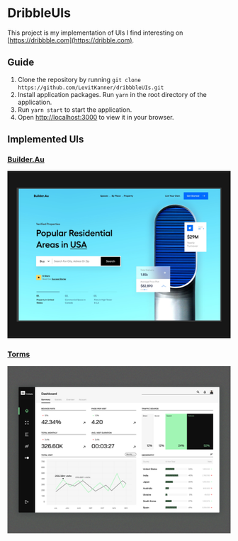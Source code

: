 # DribbleUIs

This project is my implementation of UIs I find interesting on [https://dribbble.com](https://dribble.com).

## Guide
1. Clone the repository by running `git clone https://github.com/LevitKanner/dribbbleUIs.git`
2. Install application packages. Run `yarn` in the root directory of the application.
3. Run `yarn start` to start the application.
4. Open [http://localhost:3000](http://localhost:3000) to view it in your browser.

## Implemented UIs
### [Builder.Au](http://localhost:3000/)
![http://localhost:3000/builder](screenshots/s.png)

### [Torms](http://localhost:3000/torms)
![http://localhost:3000/torms](screenshots/Torms.png)
